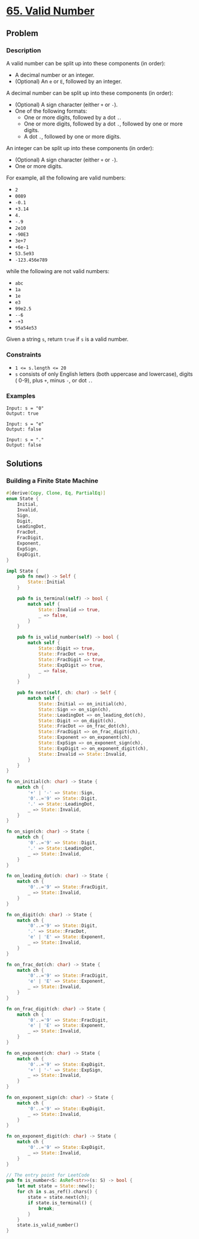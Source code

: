 # [65. Valid Number](https://leetcode.com/problems/valid-number/)

## Problem

### Description

A valid number can be split up into these components (in order):

* A decimal number or an integer.
* (Optional) An `e` or `E`, followed by an integer.

A decimal number can be split up into these components (in order):

* (Optional) A sign character (either `+` or `-`).
* One of the following formats:
    * One or more digits, followed by a dot `.`.
    * One or more digits, followed by a dot `.`, followed by one or more digits.
    * A dot `.`, followed by one or more digits.

An integer can be split up into these components (in order):

* (Optional) A sign character (either `+` or `-`).
* One or more digits.

For example, all the following are valid numbers:

* `2`
* `0089`
* `-0.1`
* `+3.14`
* `4.`
* `-.9`
* `2e10`
* `-90E3`
* `3e+7`
* `+6e-1`
* `53.5e93`
* `-123.456e789`

while the following are not valid numbers:

* `abc`
* `1a`
* `1e`
* `e3`
* `99e2.5`
* `--6`
* `-+3`
* `95a54e53`

Given a string `s`, return `true` if `s` is a valid number.

### Constraints

* `1 <= s.length <= 20`
* `s` consists of only English letters (both uppercase and lowercase), digits (
  0-9), plus `+`, minus `-`, or dot `.`.

### Examples

```text
Input: s = "0"
Output: true
```

```text
Input: s = "e"
Output: false
```

```text
Input: s = "."
Output: false
```

## Solutions

### Building a Finite State Machine

```rust
#[derive(Copy, Clone, Eq, PartialEq)]
enum State {
    Initial,
    Invalid,
    Sign,
    Digit,
    LeadingDot,
    FracDot,
    FracDigit,
    Exponent,
    ExpSign,
    ExpDigit,
}

impl State {
    pub fn new() -> Self {
        State::Initial
    }

    pub fn is_terminal(self) -> bool {
        match self {
            State::Invalid => true,
            _ => false,
        }
    }

    pub fn is_valid_number(self) -> bool {
        match self {
            State::Digit => true,
            State::FracDot => true,
            State::FracDigit => true,
            State::ExpDigit => true,
            _ => false,
        }
    }

    pub fn next(self, ch: char) -> Self {
        match self {
            State::Initial => on_initial(ch),
            State::Sign => on_sign(ch),
            State::LeadingDot => on_leading_dot(ch),
            State::Digit => on_digit(ch),
            State::FracDot => on_frac_dot(ch),
            State::FracDigit => on_frac_digit(ch),
            State::Exponent => on_exponent(ch),
            State::ExpSign => on_exponent_sign(ch),
            State::ExpDigit => on_exponent_digit(ch),
            State::Invalid => State::Invalid,
        }
    }
}

fn on_initial(ch: char) -> State {
    match ch {
        '+' | '-' => State::Sign,
        '0'..='9' => State::Digit,
        '.' => State::LeadingDot,
        _ => State::Invalid,
    }
}

fn on_sign(ch: char) -> State {
    match ch {
        '0'..='9' => State::Digit,
        '.' => State::LeadingDot,
        _ => State::Invalid,
    }
}

fn on_leading_dot(ch: char) -> State {
    match ch {
        '0'..='9' => State::FracDigit,
        _ => State::Invalid,
    }
}

fn on_digit(ch: char) -> State {
    match ch {
        '0'..='9' => State::Digit,
        '.' => State::FracDot,
        'e' | 'E' => State::Exponent,
        _ => State::Invalid,
    }
}

fn on_frac_dot(ch: char) -> State {
    match ch {
        '0'..='9' => State::FracDigit,
        'e' | 'E' => State::Exponent,
        _ => State::Invalid,
    }
}

fn on_frac_digit(ch: char) -> State {
    match ch {
        '0'..='9' => State::FracDigit,
        'e' | 'E' => State::Exponent,
        _ => State::Invalid,
    }
}

fn on_exponent(ch: char) -> State {
    match ch {
        '0'..='9' => State::ExpDigit,
        '+' | '-' => State::ExpSign,
        _ => State::Invalid,
    }
}

fn on_exponent_sign(ch: char) -> State {
    match ch {
        '0'..='9' => State::ExpDigit,
        _ => State::Invalid,
    }
}

fn on_exponent_digit(ch: char) -> State {
    match ch {
        '0'..='9' => State::ExpDigit,
        _ => State::Invalid,
    }
}

// The entry point for LeetCode
pub fn is_number<S: AsRef<str>>(s: S) -> bool {
    let mut state = State::new();
    for ch in s.as_ref().chars() {
        state = state.next(ch);
        if state.is_terminal() {
            break;
        }
    }
    state.is_valid_number()
}
```
